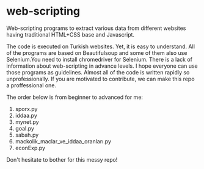 # web-scripting
   
   Web-scripting programs to extract various data from different websites having traditional HTML+CSS base and Javascript. 

   The code is executed on Turkish websites. Yet, it is easy to understand. All of the programs are based on Beautifulsoup and some of them also use Selenium.You need to install chromedriver for Selenium. There is a lack of information about web-scripting in advance levels. I hope everyone can use those programs as guidelines. Almost all of the code is written rapidly so unprofessionally. If you are motivated to contribute, we can make this repo a proffessional one. 
   
   The order below is from beginner to advanced for me:
   
   1. sporx.py
   2. iddaa.py
   3. mynet.py
   4. goal.py
   5. sabah.py
   6. mackolik_maclar_ve_iddaa_oranları.py
   7. econExp.py
   
   
 Don't hesitate to bother for this messy repo!
   

